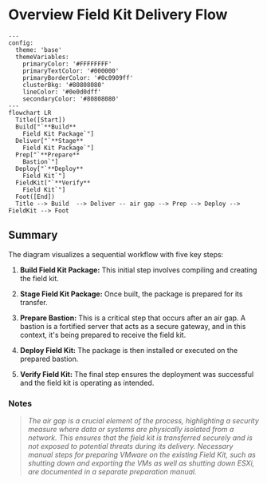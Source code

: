 # Overview Field Kit Delivery Flow

```mermaid
---
config:
  theme: 'base'
  themeVariables:
    primaryColor: '#FFFFFFFF'
    primaryTextColor: '#000000'
    primaryBorderColor: '#0c0909ff'
    clusterBkg: '#80808080'
    lineColor: '#0e0d0dff'
    secondaryColor: '#80808080'
---
flowchart LR
  Title([Start])
  Build["`**Build** 
    Field Kit Package`"]
  Deliver["`**Stage** 
    Field Kit Package`"]
  Prep["`**Prepare** 
    Bastion`"]
  Deploy["`**Deploy** 
    Field Kit`"]
  FieldKit["`**Verify** 
    Field Kit`"]
  Foot([End])
  Title --> Build  --> Deliver -- air gap --> Prep --> Deploy --> FieldKit --> Foot
```

## Summary

The diagram visualizes a sequential workflow with five key steps:

1. **Build Field Kit Package:** This initial step involves compiling and creating the field kit.

2. **Stage Field Kit Package:** Once built, the package is prepared for its transfer.

3. **Prepare Bastion:** This is a critical step that occurs after an air gap. A bastion is a fortified server that acts as a secure gateway, and in this context, it's being prepared to receive the field kit.  

4. **Deploy Field Kit:** The package is then installed or executed on the prepared bastion.

5. **Verify Field Kit:** The final step ensures the deployment was successful and the field kit is operating as intended.

### Notes

> *The air gap is a crucial element of the process, highlighting a security measure where data or systems are physically isolated from a network. This ensures that the field kit is transferred securely and is not exposed to potential threats during its delivery.*
> *Necessary manual steps for preparing VMware on the existing Field Kit, such as shutting down and exporting the VMs as well as shutting down ESXi, are documented in a separate preparation manual.*
